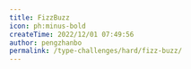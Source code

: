 ```yaml
---
title: FizzBuzz
icon: ph:minus-bold
createTime: 2022/12/01 07:49:56
author: pengzhanbo
permalink: /type-challenges/hard/fizz-buzz/
---
```

